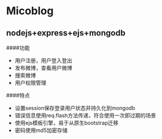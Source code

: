 
# Micoblog

## nodejs+express+ejs+mongodb

####功能
- 用户注册，用户登入登出
- 发布微博，查看用户微博
- 搜索微博
- 用户权限管理

####特点
- 设置session保存登录用户状态并持久化到mongodb
- 错误信息使用req.flash方法传递，符合使用一次即过期的场景
- 使用ejs模板引擎，易于从原生bootstrap迁移
- 密码使用md5加密存储